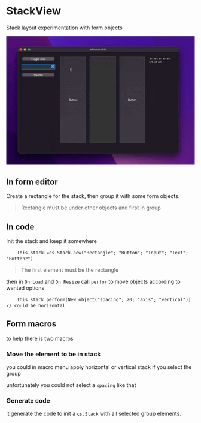 # StackView

 Stack layout experimentation with form objects

![Screencast](Screencast.gif)

## In form editor

Create a rectangle for the stack, then group it with some form objects.

> Rectangle must be under other objects and first in group

## In code

Init the stack and keep it somewhere

```4d
	This.stack:=cs.Stack.new("Rectangle"; "Button"; "Input"; "Text"; "Button2")
```
> The first element must be the rectangle

then in `On Load` and `On Resize` call `perfor` to move objects according to wanted options

```4d
	This.stack.perform(New object("spacing"; 20; "axis"; "vertical")) // could be horizontal
 ```

## Form macros

to help there is two macros

### Move the element to be in stack

you could in macro menu apply horizontal or vertical stack if you select the group

unfortunately you could not select a `spacing` like that

### Generate code

it generate the code to init a `cs.Stack` with all selected group elements.
